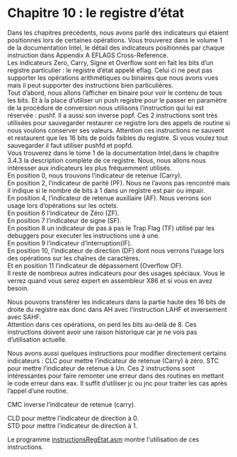 # Chapitre 10 : le registre d’état

Dans les chapitres précédents, nous avons parlé des indicateurs qui étaient positionnés lors de certaines opérations. Vous trouverez dans le volume 1 de la documentation Intel, le détail des indicateurs positionnés par chaque instruction dans  Appendix A EFLAGS Cross-Reference. <br>
Les indicateurs Zero, Carry, Signe et Overflow sont en fait les bits d’un registre particulier : le registre d’état appelé eflag. Celui ci ne peut pas supporter les opérations arithmétiques ou binaires que nous avons vues mais il peut supporter des instructions bien particulières. <br>
Tout d’abord, nous allons l’afficher en binaire pour voir le contenu de tous les bits. Et à la place d’utiliser un push registre pour le passer en paramètre de la procédure de conversion nous utilisons l’instruction qui lui est réservée : pushf. Il a aussi son inverse popf. Ces 2 instructions sont très utilisées pour sauvegarder restaurer ce registre lors des appels de routine si nous voulons conserver ses valeurs. Attention ces instructions ne sauvent et restaurent que les 16 bits de poids faibles du registre. Si vous voulez tout sauvegarder il faut utiliser pushfd et popfd.<br>
Vous trouverez dans le tome 1 de la documentation Intel,dans le chapitre 3.4.3 la description complète de ce registre. Nous, nous allons nous intéresser aux indicateurs les  plus fréquemment utilisés.<br>
En position 0, nous trouvons l’indicateur de retenue (Carry). <br>
En position 2, l’indicateur de parité (PF). Nous ne l’avons pas rencontré mais il indique si le nombre de bits à 1 dans un registre est pair ou impair.<br>
En position 4, l’indicateur de retenue auxiliaire (AF). Nous verrons son usage lors d’opérations sur les octets. <br>
En position 6 l’indicateur de Zéro (ZF). <br>
En position 7 l’indicateur de signe (SF). <br>
En position 8 un indicateur de pas à pas le Trap Flag (TF) utilisé par les debuggers pour executer les instructions une à une. <br>
En position 9 l’indicateur d’interruption(IF). <br>
En position 10, l’indicateur de direction (DF) dont nous verrons l’usage lors des opérations sur les chaînes de caractères. <br>
Et en position 11 l’indicateur de dépassement (Overflow OF). <br>
Il reste de nombreux autres indicateurs pour des usages spéciaux. Vous le verrez quand vous serez expert en assembleur X86 et si vous en avez besoin. <br>

Nous pouvons transférer les indicateurs dans la partie haute des 16 bits de droite du registre eax donc dans AH avec l’instruction LAHF et inversement avec SAHF.<br>
Attention dans ces opérations, on perd les bits au-delà de 8. Ces instructions doivent avoir une raison historique car je ne vois pas d’utilisation actuelle.<br>

Nous avons aussi quelques instructions pour modifier directement certains indicateurs :
CLC pour mettre l’indicateur de retenue (Carry) à zéro.
STC pour mettre l’indicateur de retenue à Un.   Ces 2 instructions sont intéressantes pour faire remonter une erreur dans des routines en mettant le code erreur dans eax. Il suffit d’utiliser jc ou jnc pour traiter les cas après l’appel d’une routine.<br>

CMC  inverse l’indicateur de retenue (carry). <br>

CLD pour mettre l’indicateur de direction à 0.<br>
STD pour mettre l’indicateur de direction à 1.<br>

Le programme [instructionsRegEtat.asm](https://github.com/vincentARM/AssemblyX86Windows32/blob/main/Chapitre010/instructionsRegEtat.asm) montre l'utilisation de ces instructions. <br>
